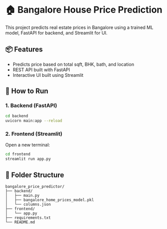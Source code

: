 # 🏠 Bangalore House Price Prediction

This project predicts real estate prices in Bangalore using a trained ML model, FastAPI for backend, and Streamlit for UI.

## 📦 Features
- Predicts price based on total sqft, BHK, bath, and location
- REST API built with FastAPI
- Interactive UI built using Streamlit

## 🚀 How to Run

### 1. Backend (FastAPI)
```bash
cd backend
uvicorn main:app --reload
```

### 2. Frontend (Streamlit)
Open a new terminal:
```bash
cd frontend
streamlit run app.py
```

## 📂 Folder Structure
```
bangalore_price_predictor/
├── backend/
│   ├── main.py
│   ├── bangalore_home_prices_model.pkl
│   └── columns.json
├── frontend/
│   └── app.py
├── requirements.txt
└── README.md
```
